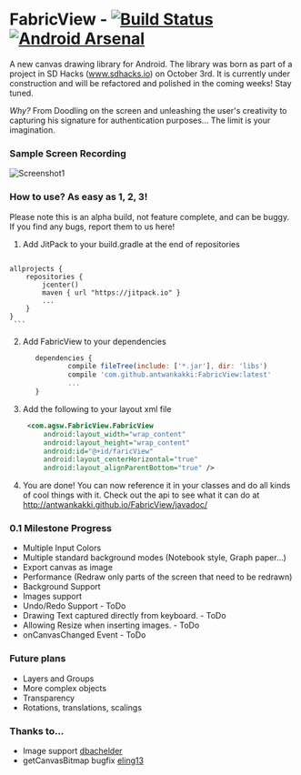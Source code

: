 # FabricView - [![Build Status](https://travis-ci.org/antwankakki/FabricView.svg?branch=master)](https://travis-ci.org/antwankakki/FabricView) [![Android Arsenal](https://img.shields.io/badge/Android%20Arsenal-FabricView-blue.svg?style=flat)](http://android-arsenal.com/details/1/2616)

A new canvas drawing library for Android. The library was born as part of a project in SD Hacks (www.sdhacks.io) on October 3rd. It is currently under construction and will be refactored and polished in the coming weeks! Stay tuned.

*Why?* From Doodling on the screen and unleashing the user's creativity to capturing his signature for authentication purposes... The limit is your imagination. 

### Sample Screen Recording
![Screenshot1](http://i.imgur.com/9nME9Yt.gif)

### How to use? As easy as 1, 2, 3!
Please note this is an alpha build, not feature complete, and can be buggy. If you find any bugs, report them to us here!  
  1. Add JitPack to your build.gradle at the end of repositories
  
     ```javascript
    allprojects {
        repositories {
            jcenter()
            maven { url "https://jitpack.io" }
            ...
        }
    }
     ```
  2. Add FabricView to your dependencies
    
     ```javascript
       	dependencies {
                compile fileTree(include: ['*.jar'], dir: 'libs')
       	        compile 'com.github.antwankakki:FabricView:latest'
                ...
       	}
     ```
  3. Add the following to your layout xml file
  
     ```XML
      <com.agsw.FabricView.FabricView
          android:layout_width="wrap_content"
          android:layout_height="wrap_content"
          android:id="@+id/faricView"
          android:layout_centerHorizontal="true"
          android:layout_alignParentBottom="true" />
     ```
  4. You are done! You can now reference it in your classes and do all kinds of cool things with it. Check out the api to see what it can do at http://antwankakki.github.io/FabricView/javadoc/

### 0.1 Milestone Progress
 * Multiple Input Colors
 * Multiple standard background modes (Notebook style, Graph paper...)
 * Export canvas as image
 * Performance (Redraw only parts of the screen that need to be redrawn)
 * Background Support
 * Images support
 * Undo/Redo Support - ToDo
 * Drawing Text captured directly from keyboard. - ToDo
 * Allowing Resize when inserting images. - ToDo
 * onCanvasChanged Event - ToDo
 
 
### Future plans
 * Layers and Groups
 * More complex objects
 * Transparency
 * Rotations, translations, scalings

### Thanks to...
 * Image support [dbachelder](https://github.com/dbachelder)
 * getCanvasBitmap bugfix [eling13](https://github.com/eling13)
